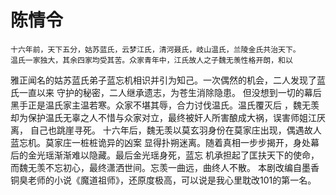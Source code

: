 # 陈情令

    
    
    十六年前，天下五分，姑苏蓝氏，云梦江氏，清河聂氏，岐山温氏，兰陵金氏共治天下。
    温氏一家独大，其余四家均受其苦。众家青年中，江氏故人之子魏无羡性格开朗，和以
雅正闻名的姑苏蓝氏弟子蓝忘机相识并引为知己。一次偶然的机会，二人发现了蓝氏一直以来
守护的秘密，二人继承遗志，为苍生消除隐患。
    但没想到一切的幕后黑手正是温氏家主温若寒。众家不堪其辱，合力讨伐温氏。温氏覆灭后
，魏无羡却为保护温氏无辜之人不惜与众家对立，最终被奸人所害酿成大祸，误害师姐江厌离，
自己也跳崖寻死。
    十六年后，魏无羡以莫玄羽身份在莫家庄出现，偶遇故人蓝忘机。莫家庄一桩桩诡异的凶案
显得扑朔迷离。随着真相一步步揭开，身处幕后的金光瑶渐渐难以隐藏。最后金光瑶身死，蓝忘
机承担起了匡扶天下的使命，而魏无羡不忘初心，最终潇洒世间。忘羡一曲远，曲终人不散。
    本剧改编自墨香铜臭老师的小说《魔道祖师》，还原度极高，可以说是我心里耽改101的第一名。

